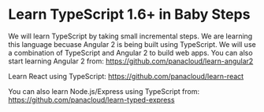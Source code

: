 # Learn TypeScript 1.6+ in Baby Steps
We will learn TypeScript by taking small incremental steps. We are learning this language becuase Angular 2 is being built using TypeScript. We will use a combination of TypeScript and Angular 2 to build web apps. You can also start learning Angular 2 from:
https://github.com/panacloud/learn-angular2

Learn React using TypeScript:
https://github.com/panacloud/learn-react

You can also learn Node.js/Express using TypeScript from:
https://github.com/panacloud/learn-typed-express